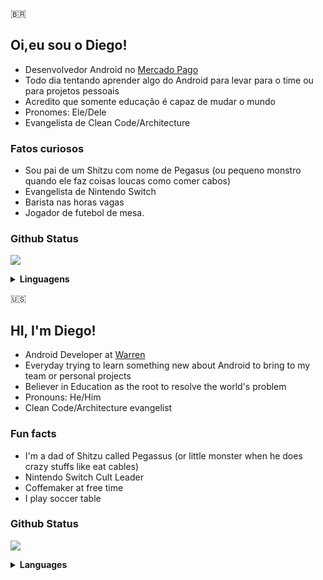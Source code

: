 :brazil:
## Oi,eu sou o Diego!

- Desenvolvedor Android no [Mercado Pago](https://www.mercadopago.com.br/)
- Todo dia tentando aprender algo do Android para levar para o time ou para projetos pessoais
- Acredito que somente educação é capaz de mudar o mundo
- Pronomes: Ele/Dele
- Evangelista de Clean Code/Architecture

### Fatos curiosos

- Sou pai de um Shitzu com nome de Pegasus (ou pequeno monstro quando ele faz coisas loucas como comer cabos)
- Evangelista de Nintendo Switch
- Barista nas horas vagas
- Jogador de futebol de mesa.


### Github Status
![](https://github-readme-stats.vercel.app/api?username=diegobcunha&show_icons=true&hide=contribs&theme=dark)

<details><summary><b>Linguagens</b></summary>
  
  ![](https://github-readme-stats.vercel.app/api/top-langs/?username=diegobcunha&layout=compact&hide=ruby&theme=dark)
  
</details>

:us:

## HI, I'm Diego!

- Android Developer at [Warren](https://www.warren.com.br)
- Everyday trying to learn something new about Android to bring to my team or personal projects
- Believer in Education as the root to resolve the world's problem
- Pronouns: He/Him
- Clean Code/Architecture evangelist

### Fun facts

- I'm a dad of Shitzu called Pegassus (or little monster when he does crazy stuffs like eat cables)
- Nintendo Switch Cult Leader
- Coffemaker at free time
- I play soccer table

### Github Status
![](https://github-readme-stats.vercel.app/api?username=diegobcunha&show_icons=true&hide=contribs&theme=dark)

<details><summary><b>Languages</b></summary>
  
  ![](https://github-readme-stats.vercel.app/api/top-langs/?username=diegobcunha&layout=compact&hide=ruby&theme=dark)
  
</details>
